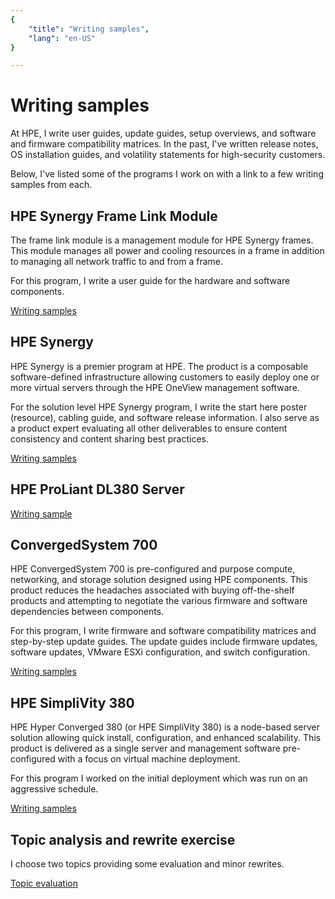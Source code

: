 ```yaml
---
{
    "title": "Writing samples",
    "lang": "en-US"
}

---
```


# Writing samples

At HPE, I write user guides, update guides, setup overviews, and software and firmware compatibility matrices. In the past, I've written release notes, OS installation guides, and volatility statements for high-security customers.

Below, I've listed some of the programs I work on with a link to a few writing samples from each.


## HPE Synergy Frame Link Module
The frame link module is a management module for HPE Synergy frames.  This module manages all power and cooling resources in a frame in addition to managing all network traffic to and from a frame.

For this program, I write a user guide for the hardware and software components.

[Writing samples](framelinkmodule.html)


## HPE Synergy

HPE Synergy is a premier program at HPE. The product is a composable software-defined infrastructure allowing customers to easily deploy one or more virtual servers through the HPE OneView management software.

For the solution level HPE Synergy program, I write the start here poster (resource), cabling guide, and software release information. I also serve as a product expert evaluating all other deliverables to ensure content consistency and content sharing best practices.

[Writing samples](synergy.html)



## HPE ProLiant DL380 Server



[Writing sample](HPEProLiantServers.html)




## ConvergedSystem 700

HPE ConvergedSystem 700 is pre-configured and purpose compute, networking, and storage solution designed using HPE components. This product reduces the headaches associated with buying off-the-shelf products and attempting to negotiate the various firmware and software dependencies between components.

For this program, I write firmware and software compatibility matrices and step-by-step update guides. The update guides include firmware updates, software updates, VMware ESXi configuration, and switch configuration.

[Writing samples](cs700.html)


## HPE SimpliVity 380

HPE Hyper Converged 380 (or HPE SimpliVity 380) is a node-based server solution allowing quick install, configuration, and enhanced scalability. This product is delivered as a single server and management software pre-configured with a focus on virtual machine deployment.

For this program I worked on the initial deployment which was run on an aggressive schedule.

[Writing samples](simplivity380.html)


## Topic analysis and rewrite exercise

I choose two topics providing some evaluation and minor rewrites. 

[Topic evaluation](topicevaluation.html)
